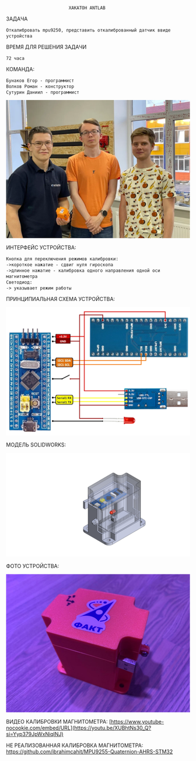                            ХАКАТОН ANTLAB

ЗАДАЧА

    Откалибровать mpu9250, представить откалиброванный датчик ввиде устройства

ВРЕМЯ ДЛЯ РЕШЕНИЯ ЗАДАЧИ

    72 часа

КОМАНДА:

    Бунаков Егор - программист
    Волков Роман - конструктор
    Сутурин Даниил - программист
![alt text](Image/image-3.png)

ИНТЕРФЕЙС УСТРОЙСТВА:

    Кнопка для переключения режимов калибровки:
    ->короткое нажатие - сдвиг нуля гироскопа
    ->длинное нажатие - калибровка одного направления одной оси магнитометра
    Светодиод:
    -> указывает режим работы

ПРИНЦИПИАЛЬНАЯ СХЕМА УСТРОЙСТВА:

![alt text](Image/image.png)

МОДЕЛЬ SOLIDWORKS:

![alt text](Image/image-2.png)

ФОТО УСТРОЙСТВА:

![alt text](Image/image-1.png)

ВИДЕО КАЛИБРОВКИ МАГНИТОМЕТРА:
    [https://www.youtube-nocookie.com/embed/URL](https://youtu.be/XUBhtNs30_Q?si=Yyp379JpWxNiqINJ)

НЕ РЕАЛИЗОВАННАЯ КАЛИБРОВКА МАГНИТОМЕТРА:
    https://github.com/ibrahimcahit/MPU9255-Quaternion-AHRS-STM32